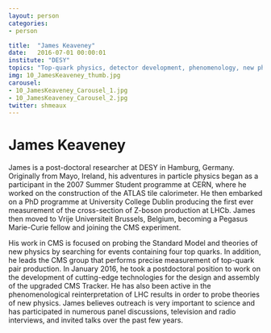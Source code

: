 ```yaml
---
layout: person
categories:
- person

title:  "James Keaveney"
date:   2016-07-01 00:00:01
institute: "DESY"
topics: "Top-quark physics, detector development, phenomenology, new physics"
img: 10_JamesKeaveney_thumb.jpg
carousel:
- 10_JamesKeaveney_Carousel_1.jpg
- 10_JamesKeaveney_Carousel_2.jpg
twitter: shmeaux
---
```


# James Keaveney

James is a post-doctoral researcher at DESY in Hamburg, Germany. Originally from Mayo, Ireland, his adventures in particle physics began as a participant in the 2007 Summer Student programme at CERN, where he worked on the construction of the ATLAS tile calorimeter. He then embarked on a PhD programme at University College Dublin producing the first ever measurement of the cross-section of Z-boson production at LHCb. James then moved to Vrije Universiteit Brussels, Belgium, becoming a Pegasus Marie-Curie fellow and joining the CMS experiment.

His work in CMS is focused on probing the Standard Model and theories of new physics by searching for events containing four top quarks. In addition, he leads the CMS group that performs precise measurement of top-quark pair production. In January 2016, he took a postdoctoral position to work on the development of cutting-edge technologies for the design and assembly of the upgraded CMS Tracker. He has also been active in the phenomenological reinterpretation of LHC results in order to probe theories of new physics. James believes outreach is very important to science and has participated in numerous panel discussions, television and radio interviews, and invited talks over the past few years.
